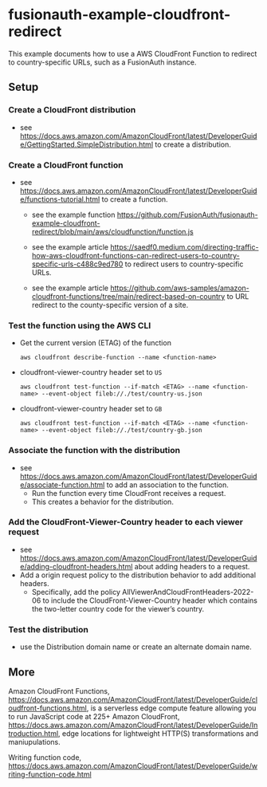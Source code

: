 # fusionauth-example-cloudfront-redirect

This example documents how to use a AWS CloudFront Function to redirect to country-specific URLs, such as a FusionAuth instance.

## Setup

### Create a CloudFront distribution
- see https://docs.aws.amazon.com/AmazonCloudFront/latest/DeveloperGuide/GettingStarted.SimpleDistribution.html to create a distribution.

### Create a CloudFront function
- see https://docs.aws.amazon.com/AmazonCloudFront/latest/DeveloperGuide/functions-tutorial.html to create a function.

    - see the example function https://github.com/FusionAuth/fusionauth-example-cloudfront-redirect/blob/main/aws/cloudfunction/function.js
    
    - see the example article https://saedf0.medium.com/directing-traffic-how-aws-cloudfront-functions-can-redirect-users-to-country-specific-urls-c488c9ed780 to redirect users to country-specific URLs.

    - see the example article https://github.com/aws-samples/amazon-cloudfront-functions/tree/main/redirect-based-on-country to URL redirect to the county-specific version of a site.


### Test the function using the AWS CLI

- Get the current version (ETAG) of the function
    ```
    aws cloudfront describe-function --name <function-name>
    ```

- cloudfront-viewer-country header set to `US`
    ```
    aws cloudfront test-function --if-match <ETAG> --name <function-name> --event-object fileb://./test/country-us.json
    ```

- cloudfront-viewer-country header set to `GB`
    ```
    aws cloudfront test-function --if-match <ETAG> --name <function-name> --event-object fileb://./test/country-gb.json
    ```

### Associate the function with the distribution
- see https://docs.aws.amazon.com/AmazonCloudFront/latest/DeveloperGuide/associate-function.html to add an association to the function.
    - Run the function every time CloudFront receives a request.
    - This creates a behavior for the distribution.

### Add the CloudFront-Viewer-Country header to each viewer request
- see https://docs.aws.amazon.com/AmazonCloudFront/latest/DeveloperGuide/adding-cloudfront-headers.html about adding headers to a request.
- Add a origin request policy to the distribution behavior to add additional headers.
    - Specifically, add the policy AllViewerAndCloudFrontHeaders-2022-06 to include the CloudFront-Viewer-Country header which contains the two-letter country code for the viewer’s country.

### Test the distribution
- use the Distribution domain name or create an alternate domain name.


## More

Amazon CloudFront Functions, https://docs.aws.amazon.com/AmazonCloudFront/latest/DeveloperGuide/cloudfront-functions.html, is a serverless edge compute feature allowing you to run JavaScript code at 225+ Amazon CloudFront, https://docs.aws.amazon.com/AmazonCloudFront/latest/DeveloperGuide/Introduction.html, edge locations for lightweight HTTP(S) transformations and maniupulations.

Writing function code,
https://docs.aws.amazon.com/AmazonCloudFront/latest/DeveloperGuide/writing-function-code.html
